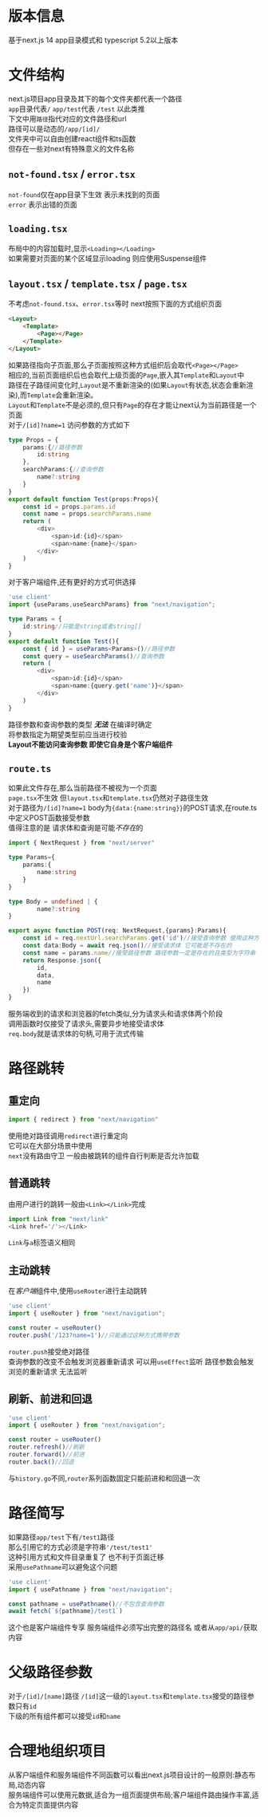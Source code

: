# 版本信息
基于next.js 14 app目录模式和 typescript 5.2以上版本
# 文件结构
next.js项目app目录及其下的每个文件夹都代表一个路径  
`app`目录代表`/` `app/test`代表 `/test` 以此类推  
下文中用`路径`指代对应的文件路径和url  
路径可以是动态的`/app/[id]/`  
文件夹中可以自由创建react组件和ts函数  
但存在一些对next有特殊意义的文件名称  
## `not-found.tsx` / `error.tsx`
`not-found`仅在app目录下生效 表示未找到的页面   
`error` 表示出错的页面
## `loading.tsx`
布局中的内容加载时,显示`<Loading></Loading>`   
如果需要对页面的某个区域显示loading 则应使用Suspense组件
## `layout.tsx` / `template.tsx` / `page.tsx`
不考虑`not-found.tsx`、`error.tsx`等时 next按照下面的方式组织页面  
``` html
<Layout>
    <Template>
        <Page></Page>
    </Template>
</Layout>
```
如果路径指向子页面,那么子页面按照这种方式组织后会取代`<Page></Page>`  
相应的,当前页面组织后也会取代上级页面的`Page`,嵌入其`Template`和`Layout`中  
路径在子路径间变化时,`Layout`是不重新渲染的(如果`Layout`有状态,状态会重新渲染),而`Template`会重新渲染。  
`Layout`和`Template`不是必须的,但只有`Page`的存在才能让next认为当前路径是一个页面  
对于`/[id]?name=1`  访问参数的方式如下
``` ts
type Props = {
    params:{//路径参数
        id:string
    },
    searchParams:{//查询参数
        name?:string
    }
}
export default function Test(props:Props){
    const id = props.params.id
    const name = props.searchParams.name
    return (
        <div>
            <span>id:{id}</span>
            <span>name:{name}</span>
        </div>
    )
}
```
对于客户端组件,还有更好的方式可供选择
``` ts
'use client'
import {useParams,useSearchParams} from "next/navigation";

type Params = {
    id:string//只能是string或者string[]
}
export default function Test(){
    const { id } = useParams<Params>()//路径参数
    const query = useSearchParams()//查询参数
    return (
        <div>
            <span>id:{id}</span>
            <span>name:{query.get('name')}</span>
        </div>
    )
}
```
路径参数和查询参数的类型 ***无法*** 在编译时确定   
将参数指定为期望类型前应当进行校验  
**Layout不能访问查询参数 即使它自身是个客户端组件**
## `route.ts`
如果此文件存在,那么当前路径不被视为一个页面  
`page.tsx`不生效 但`layout.tsx`和`template.tsx`仍然对子路径生效  
对于路径为`/[id]?name=1` body为`{data:{name:string}}`的POST请求,在route.ts中定义POST函数接受参数  
值得注意的是 请求体和查询是可能*不存在*的   
``` ts
import { NextRequest } from "next/server"

type Params={
    params:{
        name:string
    }
}

type Body = undefined | {
        name?:string
}

export async function POST(req: NextRequest,{params}:Params){
    const id = req.nextUrl.searchParams.get('id')//接受查询参数 使用这种方式要求开发者检测是否存在
    const data:Body = await req.json()//接受请求体 它可能是不存在的
    const name = params.name//接受路径参数 路径参数一定是存在的且类型为字符串
    return Response.json({
        id,
        data,
        name
    })
}
```
服务端收到的请求和浏览器的fetch类似,分为请求头和请求体两个阶段  
调用函数时仅接受了请求头,需要异步地接受请求体  
`req.body`就是请求体的句柄,可用于流式传输
# 路径跳转
## 重定向
``` ts
import { redirect } from "next/navigation"
```
使用绝对路径调用`redirect`进行重定向  
它可以在大部分场景中使用  
`next`没有路由守卫 一般由被跳转的组件自行判断是否允许加载   
## 普通跳转
由用户进行的跳转一般由`<Link></Link>`完成
```ts
import Link from "next/link"
<Link href='/'></Link>
```
`Link`与`a`标签语义相同
## 主动跳转
在*客户端*组件中,使用`useRouter`进行主动跳转
``` ts
'use client'
import { useRouter } from "next/navigation";

const router = useRouter()
router.push('/123?name=1')//只能通过这种方式携带参数
```
`router.push`接受绝对路径  
查询参数的改变不会触发浏览器重新请求 可以用`useEffect`监听
路径参数会触发浏览的重新请求 无法监听
## 刷新、前进和回退
``` ts
'use client'
import { useRouter } from "next/navigation";

const router = useRouter()
router.refresh()//刷新
router.forward()//前进
router.back()//回退
```
与`history.go`不同,`router`系列函数固定只能前进和和回退一次
# 路径简写
如果路径`app/test`下有`/test1`路径   
那么引用它的方式必须是字符串`'/test/test1'`  
这种引用方式和文件目录重复了 也不利于页面迁移   
采用`usePathname`可以避免这个问题
``` ts
'use client'
import { usePathname } from "next/navigation";

const pathname = usePathname()//不包含查询参数
await fetch(`${pathname}/test1`)
```
这个也是客户端组件专享
服务端组件必须写出完整的路径名 或者从`app/api/`获取内容
# 父级路径参数
对于`/[id]/[name]`路径 `/[id]`这一级的`layout.tsx`和`template.tsx`接受的路径参数只有`id`   
下级的所有组件都可以接受`id`和`name`
# 合理地组织项目
从客户端组件和服务端组件不同函数可以看出next.js项目设计的一般原则:静态布局,动态内容   
服务端组件可以使用元数据,适合为一组页面提供布局;客户端组件路由操作丰富,适合为特定页面提供内容